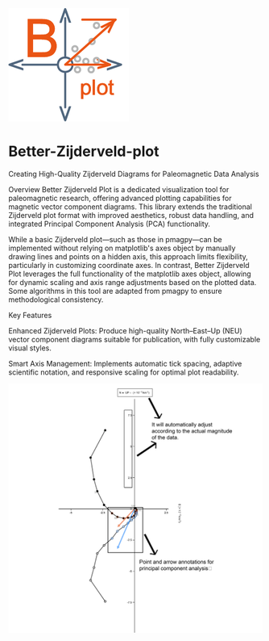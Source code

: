 ![Better-Zijderveld-plot](images/icon.png)

# Better-Zijderveld-plot

Creating High-Quality Zijderveld Diagrams for Paleomagnetic Data Analysis

Overview
Better Zijderveld Plot is a dedicated visualization tool for paleomagnetic research, offering advanced plotting capabilities for magnetic vector component diagrams. This library extends the traditional Zijderveld plot format with improved aesthetics, robust data handling, and integrated Principal Component Analysis (PCA) functionality.

While a basic Zijderveld plot—such as those in pmagpy—can be implemented without relying on matplotlib's axes object by manually drawing lines and points on a hidden axis, this approach limits flexibility, particularly in customizing coordinate axes. In contrast, Better Zijderveld Plot leverages the full functionality of the matplotlib axes object, allowing for dynamic scaling and axis range adjustments based on the plotted data. Some algorithms in this tool are adapted from pmagpy to ensure methodological consistency.

Key Features

Enhanced Zijderveld Plots: Produce high-quality North–East–Up (NEU) vector component diagrams suitable for publication, with fully customizable visual styles.

Smart Axis Management: Implements automatic tick spacing, adaptive scientific notation, and responsive scaling for optimal plot readability.

![Better-Zijderveld-plot](images/test_pca_DE_BFL_A.png)
